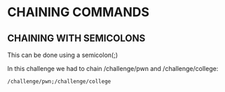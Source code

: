 # CHAINING COMMANDS

## CHAINING WITH SEMICOLONS

This can be done using a semicolon(;)

In this challenge we had to chain /challenge/pwn and /challenge/college:

```/challenge/pwn;/challenge/college```

